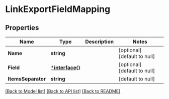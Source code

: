 # LinkExportFieldMapping

## Properties
Name | Type | Description | Notes
------------ | ------------- | ------------- | -------------
**Name** | **string** |  | [optional] [default to null]
**Field** | [***interface{}**](interface{}.md) |  | [optional] [default to null]
**ItemsSeparator** | **string** |  | [default to null]

[[Back to Model list]](../README.md#documentation-for-models) [[Back to API list]](../README.md#documentation-for-api-endpoints) [[Back to README]](../README.md)

